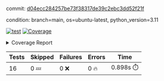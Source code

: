 commit: [d04ecc284257be73f38317de39c2ebc3dd52f21f](https://github.com/rcmdnk/conf-finder/tree/d04ecc284257be73f38317de39c2ebc3dd52f21f)

condition: branch=main, os=ubuntu-latest, python_version=3.11

[![test](https://github.com/rcmdnk/conf-finder/actions/workflows/test.yml/badge.svg)](https://github.com/rcmdnk/conf-finder/actions/runs/12003673104)
<a href="https://github.com/rcmdnk/conf-finder/blob/d04ecc284257be73f38317de39c2ebc3dd52f21f/README.md"><img alt="Coverage" src="https://img.shields.io/badge/Coverage-93%25-brightgreen.svg" /></a><details><summary>Coverage Report </summary><table><tr><th>File</th><th>Stmts</th><th>Miss</th><th>Cover</th><th>Missing</th></tr><tbody><tr><td colspan="5"><b>src/conf_finder</b></td></tr><tr><td>&nbsp; &nbsp;<a href="https://github.com/rcmdnk/conf-finder/blob/d04ecc284257be73f38317de39c2ebc3dd52f21f/src/conf_finder/conf_finder.py">conf_finder.py</a></td><td>102</td><td>8</td><td>92%</td><td><a href="https://github.com/rcmdnk/conf-finder/blob/d04ecc284257be73f38317de39c2ebc3dd52f21f/src/conf_finder/conf_finder.py#L66-L68">66&ndash;68</a>, <a href="https://github.com/rcmdnk/conf-finder/blob/d04ecc284257be73f38317de39c2ebc3dd52f21f/src/conf_finder/conf_finder.py#L77">77</a>, <a href="https://github.com/rcmdnk/conf-finder/blob/d04ecc284257be73f38317de39c2ebc3dd52f21f/src/conf_finder/conf_finder.py#L82">82</a>, <a href="https://github.com/rcmdnk/conf-finder/blob/d04ecc284257be73f38317de39c2ebc3dd52f21f/src/conf_finder/conf_finder.py#L142-L143">142&ndash;143</a>, <a href="https://github.com/rcmdnk/conf-finder/blob/d04ecc284257be73f38317de39c2ebc3dd52f21f/src/conf_finder/conf_finder.py#L175">175</a></td></tr><tr><td><b>TOTAL</b></td><td><b>107</b></td><td><b>8</b></td><td><b>93%</b></td><td>&nbsp;</td></tr></tbody></table></details>

| Tests | Skipped | Failures | Errors | Time |
| ----- | ------- | -------- | -------- | ------------------ |
| 16 | 0 :zzz: | 0 :x: | 0 :fire: | 0.898s :stopwatch: |

